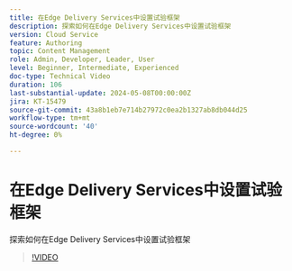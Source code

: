 ```yaml
---
title: 在Edge Delivery Services中设置试验框架
description: 探索如何在Edge Delivery Services中设置试验框架
version: Cloud Service
feature: Authoring
topic: Content Management
role: Admin, Developer, Leader, User
level: Beginner, Intermediate, Experienced
doc-type: Technical Video
duration: 106
last-substantial-update: 2024-05-08T00:00:00Z
jira: KT-15479
source-git-commit: 43a8b1eb7e714b27972c0ea2b1327ab8db044d25
workflow-type: tm+mt
source-wordcount: '40'
ht-degree: 0%

---
```



# 在Edge Delivery Services中设置试验框架

探索如何在Edge Delivery Services中设置试验框架

>[!VIDEO](https://video.tv.adobe.com/v/3429062/?learn=on)
